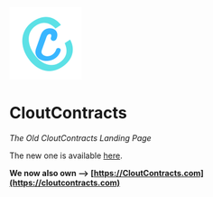 ![CCSLOGO](https://raw.githubusercontent.com/CloutContracts/cloutcontracts.github.io/main/assets/images/c-128x128.png)

# CloutContracts

*The Old CloutContracts Landing Page*

The new one is available [here](https://cloutcontracts.net/).

**We now also own --> [https://CloutContracts.com](https://cloutcontracts.com)**
